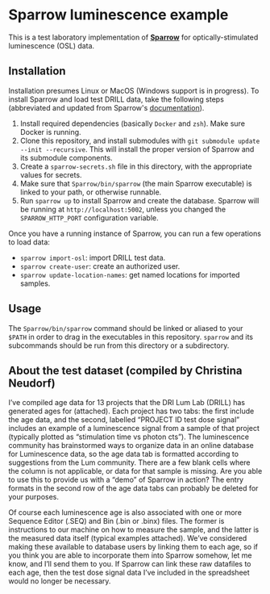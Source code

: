 # Sparrow luminescence example

This is a test laboratory implementation of [**Sparrow**](https://sparrow-data.org)
for optically-stimulated luminescence (OSL) data.

## Installation

Installation presumes Linux or MacOS (Windows support is in progress).
To install Sparrow and load test DRILL data, take the following steps
(abbreviated and updated from Sparrow's [documentation](https://sparrow-data.org/installation/)).

1. Install required dependencies (basically `Docker` and `zsh`). Make sure Docker is running.
2. Clone this repository, and install submodules with `git submodule update --init --recursive`.
   This will install the proper version of Sparrow and its submodule components.
3. Create a `sparrow-secrets.sh` file in this directory, with the appropriate values for secrets.
4. Make sure that `Sparrow/bin/sparrow` (the main Sparrow executable) is linked
   to your path, or otherwise runnable.
5. Run `sparrow up` to install Sparrow and create the database. Sparrow will be running
   at `http://localhost:5002`, unless you changed the `SPARROW_HTTP_PORT` configuration variable.

Once you have a running instance of Sparrow, you can run a few operations to load data:

- `sparrow import-osl`: import DRILL test data.
- `sparrow create-user`: create an authorized user.
- `sparrow update-location-names`: get named locations for imported samples.

## Usage

The `Sparrow/bin/sparrow` command should be linked or aliased to your `$PATH`
in order to drag in the executables in this repository. `sparrow` and
its subcommands should be run from this directory or a subdirectory.

## About the test dataset (compiled by Christina Neudorf)

I’ve compiled age data for 13 projects that the DRI Lum Lab (DRILL) has
generated ages for (attached). Each project has two tabs: the first include the
age data, and the second, labelled “PROJECT ID test dose signal” includes an
example of a luminescence signal from a sample of that project (typically
plotted as “stimulation time vs photon cts”). The luminescence community has
brainstormed ways to organize data in an online database for Luminescence data,
so the age data tab is formatted according to suggestions from the Lum
community. There are a few blank cells where the column is not applicable, or
data for that sample is missing.  Are you able to use this to provide us with a
“demo” of Sparrow in action? The entry formats in the second row of the age data
tabs can probably be deleted for your purposes.

Of course each luminescence age is also associated with one or more Sequence
Editor (.SEQ) and Bin (.bin or .binx) files. The former is instructions to our
machine on how to measure the sample, and the latter is the measured data itself
(typical examples attached). We’ve considered making these available to database
users by linking them to each age, so if you think you are able to incorporate
them into Sparrow somehow, let me know, and I’ll send them to you. If Sparrow
can link these raw datafiles to each age, then the test dose signal data I’ve
included in the spreadsheet would no longer be necessary.
